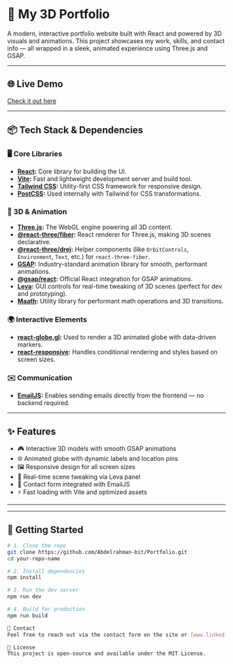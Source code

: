 # 🚀 My 3D Portfolio

A modern, interactive portfolio website built with React and powered by 3D visuals and animations. This project showcases my work, skills, and contact info — all wrapped in a sleek, animated experience using Three.js and GSAP.

---

## 🌐 Live Demo

[Check it out here](https://abdelrahman-portfolio-3d.netlify.app/)

---

## 📦 Tech Stack & Dependencies

### 🖥️ Core Libraries

- **[React](https://reactjs.org/):** Core library for building the UI.
- **[Vite](https://vitejs.dev/):** Fast and lightweight development server and build tool.
- **[Tailwind CSS](https://tailwindcss.com/):** Utility-first CSS framework for responsive design.
- **[PostCSS](https://postcss.org/):** Used internally with Tailwind for CSS transformations.

### 🎨 3D & Animation

- **[Three.js](https://threejs.org/):** The WebGL engine powering all 3D content.
- **[@react-three/fiber](https://docs.pmnd.rs/react-three-fiber):** React renderer for Three.js, making 3D scenes declarative.
- **[@react-three/drei](https://github.com/pmndrs/drei):** Helper components (like `OrbitControls`, `Environment`, `Text`, etc.) for `react-three-fiber`.
- **[GSAP](https://gsap.com/):** Industry-standard animation library for smooth, performant animations.
- **[@gsap/react](https://gsap.com/docs/v3/React/):** Official React integration for GSAP animations.
- **[Leva](https://leva.pmnd.rs/):** GUI controls for real-time tweaking of 3D scenes (perfect for dev and prototyping).
- **[Maath](https://maath.pmnd.rs/):** Utility library for performant math operations and 3D transitions.

### 🌍 Interactive Elements

- **[react-globe.gl](https://github.com/vasturiano/react-globe.gl):** Used to render a 3D animated globe with data-driven markers.
- **[react-responsive](https://www.npmjs.com/package/react-responsive):** Handles conditional rendering and styles based on screen sizes.

### ✉️ Communication

- **[EmailJS](https://www.emailjs.com/):** Enables sending emails directly from the frontend — no backend required.

---

## ✨ Features

- 🎮 Interactive 3D models with smooth GSAP animations  
- 🌐 Animated globe with dynamic labels and location pins  
- 🖼️ Responsive design for all screen sizes  
- 🎨 Real-time scene tweaking via Leva panel  
- 💌 Contact form integrated with EmailJS  
- ⚡ Fast loading with Vite and optimized assets  

---


---

## 🚀 Getting Started

```bash
# 1. Clone the repo
git clone https://github.com/Abdelrahman-bit/Portfolio.git
cd your-repo-name

# 2. Install dependencies
npm install

# 3. Run the dev server
npm run dev

# 4. Build for production
npm run build

📧 Contact
Feel free to reach out via the contact form on the site or [www.linkedin.com/in/abdelrahman-mohamed-soliman-705b7a20b].

📄 License
This project is open-source and available under the MIT License.



